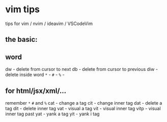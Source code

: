 vim tips
========

tips for vim / nvim / ideavim / VSCodeVim




the basic:
----------


word
----
dw - delete from cursor to next
db - delete from cursor to previous
diw - delete inside word
`*` -
`#` -
`%` -

for html/jsx/xml/...
--------------------
remember `*` `#` and `%` 
cat - change a tag
cit - change inner tag
dat - delete a tag
dit - delete inner tag
vat - visual a tag
vit - visual inner tag
vitp - visual inner tag past
yat - yank a tag
yit - yank i tag


